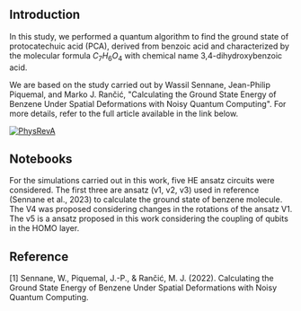 ## Introduction

In this study, we performed a quantum algorithm to find the ground state of protocatechuic acid (PCA), derived from benzoic acid and characterized by the molecular formula $C_{7}H_{6}O_{4}$ with chemical name 3,4-dihydroxybenzoic acid. 

We are based on the study carried out by Wassil Sennane, Jean-Philip Piquemal, and Marko J. Rančić,  "Calculating the Ground State Energy of Benzene Under Spatial Deformations with Noisy Quantum Computing". For more details, refer to the full article available in the link below.

[![PhysRevA](https://img.shields.io/badge/PhysRevA-107.012416-b31b1b.svg)](https://doi.org/10.1103/PhysRevA.107.012416)



## Notebooks
For the simulations carried out in this work, five HE ansatz circuits were considered. The first three are ansatz (v1, v2, v3) used in reference (Sennane et al., 2023) to calculate the ground state of benzene molecule. The V4 was proposed considering changes in the rotations of the ansatz V1. The v5 is a ansatz proposed in this work considering the coupling of qubits in the HOMO layer.



## Reference

[1] Sennane, W., Piquemal, J.-P., & Rančić, M. J. (2022). Calculating the Ground State Energy of Benzene Under Spatial Deformations with Noisy Quantum Computing.
